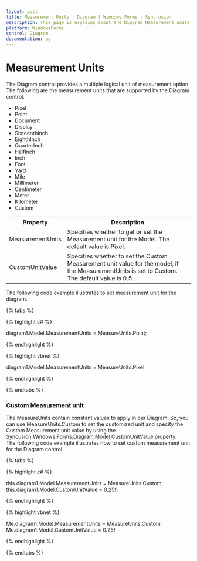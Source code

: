 ```yaml
---
layout: post
title: Measurement Units | Diagram | Windows Forms | Syncfusion
description: This page is explains about the Diagram Measurement units feature and functionalities. 
platform: WindowsForms
control: Diagram
documentation: ug
---
```


# Measurement Units

The Diagram control provides a multiple logical unit of measurement option. The following are the measurement units that are supported by the Diagram control.

* Pixel
* Point
* Document
* Display
* SixteenthInch
* EighthInch
* QuarterInch
* HalfInch
* Inch
* Foot
* Yard
* Mile
* Millimeter
* Centimeter
* Meter
* Kilometer
* Custom 

<table>
<tr>
<th>
Property</th><th>
Description</th></tr>
<tr>
<td>
MeasurementUnits </td><td>
Specifies whether to get or set the Measurement unit for the Model. The default value is Pixel.</td></tr>
<td>
CustomUnitValue </td><td>
Specifies whether to set the Custom Measurement unit value for the model, if the MeasurementUnits is set to Custom. The default value is 0.5.</td></tr>
</table>

The following code example illustrates to set measurement unit for the diagram.

{% tabs %}

{% highlight c# %}

 diagram1.Model.MeasurementUnits = MeasureUnits.Point;

{% endhighlight %}

{% highlight vbnet %}

 diagram1.Model.MeasurementUnits = MeasureUnits.Pixel
	
{% endhighlight %}

{% endtabs %}

### Custom Measurement unit

The MeasureUnits contain constant values to apply in our Diagram. So, you can use MeasureUnits.Custom to set the customized unit and specify the Custom Measurement unit value by using the Syncusion.Windows.Forms.Diagram.Model.CustomUnitValue property.   
The following code example illustrates how to set custom measurement unit for the Diagram control.
 
{% tabs %}

{% highlight c# %}

this.diagram1.Model.MeasurementUnits = MeasureUnits.Custom;
this.diagram1.Model.CustomUnitValue = 0.25f;

{% endhighlight %}

{% highlight vbnet %}

Me.diagram1.Model.MeasurementUnits = MeasureUnits.Custom
Me.diagram1.Model.CustomUnitValue = 0.25f
	
{% endhighlight %}

{% endtabs %}

